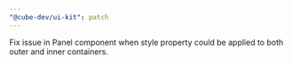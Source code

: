 ```yaml
---
"@cube-dev/ui-kit": patch
---
```


Fix issue in Panel component when style property could be applied to both outer and inner containers.
